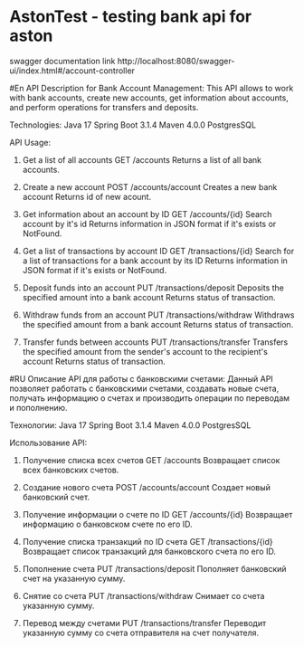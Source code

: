 # AstonTest - testing bank api for aston
  swagger documentation link http://localhost:8080/swagger-ui/index.html#/account-controller

#En
API Description for Bank Account Management:
  This API allows to work with bank accounts, create new accounts, get information about accounts, and perform operations for transfers and deposits.

Technologies:
  Java 17
  Spring Boot 3.1.4
  Maven 4.0.0
  PostgresSQL

API Usage:

1) Get a list of all accounts
  GET /accounts
  Returns a list of all bank accounts.

2) Create a new account
  POST /accounts/account
  Creates a new bank account
  Returns id of new acount.

4) Get information about an account by ID
  GET /accounts/{id}
  Search account by it's id
  Returns information in JSON format if it's exists or NotFound.
  

6) Get a list of transactions by account ID
  GET /transactions/{id}
  Search for a list of transactions for a bank account by its ID
  Returns information in JSON format if it's exists or NotFound.

8) Deposit funds into an account
  PUT /transactions/deposit
  Deposits the specified amount into a bank account
  Returns status of transaction.

10) Withdraw funds from an account
  PUT /transactions/withdraw
  Withdraws the specified amount from a bank account
  Returns status of transaction.

12) Transfer funds between accounts
  PUT /transactions/transfer
  Transfers the specified amount from the sender's account to the recipient's account
  Returns status of transaction.

#RU
Описание API для работы с банковскими счетами:
  Данный API позволяет работать с банковскими счетами, создавать новые счета, получать информацию о счетах и производить операции по переводам и пополнению.

Технологии:
  Java 17
  Spring Boot 3.1.4
  Maven 4.0.0
  PostgresSQL

Использование API:

1) Получение списка всех счетов
  GET /accounts
  Возвращает список всех банковских счетов.

2) Создание нового счета
  POST /accounts/account
  Создает новый банковский счет.

3) Получение информации о счете по ID
  GET /accounts/{id}
  Возвращает информацию о банковском счете по его ID.

4) Получение списка транзакций по ID счета
  GET /transactions/{id}
  Возвращает список транзакций для банковского счета по его ID.

5) Пополнение счета
  PUT /transactions/deposit
  Пополняет банковский счет на указанную сумму.

6) Снятие со счета
  PUT /transactions/withdraw
  Снимает со счета указанную сумму.

7) Перевод между счетами
  PUT /transactions/transfer
  Переводит указанную сумму со счета отправителя на счет получателя.

